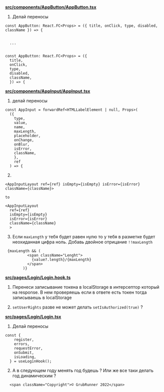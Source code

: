 **[src/components/AppButton/AppButton.tsx](https://gitlab.com/egor.zheludkov/gr_admin/-/merge_requests/1/diffs#00408d8555e227148adfc2aa45fbca7898d7ee60_0_13)**

1. Делай переносы

```
const AppButton: React.FC<Props> = ({ title, onClick, type, disabled, className }) => {


  ...


const AppButton: React.FC<Props> = ({
  title,
  onClick,
  type,
  disabled,
  className,
  }) => {
```

**[src/components/AppInput/AppInput.tsx](https://gitlab.com/egor.zheludkov/gr_admin/-/merge_requests/1/diffs#6abd9f236dd907ecea01efa555a2533a10f2ab30_0_19)**

1. делай переносы

```
const AppInput = forwardRef<HTMLLabelElement | null, Props>(
  ({
    type,
    value,
    name,
    maxLength,
    placeholder,
    onChange,
    onBlur,
    isError,
    className,
    },
    ref
  ) => {
```


2. 

```
<AppInputLayout ref={ref} isEmpty={isEmpty} isError={isError} className={className}>

to 

<AppInputLayout 
  ref={ref} 
  isEmpty={isEmpty}
  isError={isError}
  className={className}
  >
```


3. Если `maxLength` у тебя будет равен нулю то у тебя в разметке будет неохиданная цифра ноль. Добавь двойное отрицание `!!maxLength`

```
 {maxLength && (
          <span className="Lenght">
            {value?.length}/{maxLength}
          </span>
        )}
```

**[src/pages/Login/Login.hook.ts](https://gitlab.com/egor.zheludkov/gr_admin/-/merge_requests/1/diffs#e1c9f356d6ddb1d550b8f48b7bebd729271397fd_0_48)**

1. Перенеси записывание токена в localStorage в интерсептор который на response. В нем проверяешь если в ответе есть токен тогда записываешь в localStorage

2. `setUserRights` разве не может делать `setIsAuthorized(true)` ?

**[src/pages/Login/Login.tsx](https://gitlab.com/egor.zheludkov/gr_admin/-/merge_requests/1/diffs#aaa26783830873e8480409c93f8a1688570b941c_0_11)**

1. Делай переносы

```
const {
    register,
    errors,
    requestError, 
    onSubmit,
    isLoading,
  } = useLoginHook();
```

2. А в следующем году менять год будешь ? Или же все таки делать год динамическим ?
```
  <span className="Copyright">© GrubRunner 2022</span>
```